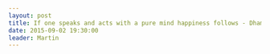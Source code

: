 ```yaml
---
layout: post
title: If one speaks and acts with a pure mind happiness follows - Dhammapada verses 1 & 2
date: 2015-09-02 19:30:00
leader: Martin 
---
```

